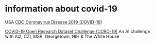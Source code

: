 # information about covid-19

USA 
[CDC:Coronavirus Disease 2019 (COVID-19)](https://www.cdc.gov/coronavirus/2019-ncov/cases-updates/summary.html?CDC_AA_refVal=https%3A%2F%2Fwww.cdc.gov%2Fcoronavirus%2F2019-ncov%2Fsummary.html)

[COVID-19 Open Research Dataset Challenge (CORD-19)](https://www.kaggle.com/allen-institute-for-ai/CORD-19-research-challenge)
An AI challenge with AI2, CZI, MSR, Georgetown, NIH & The White House
